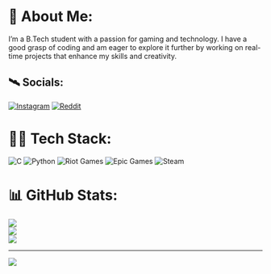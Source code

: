 # 🧃 About Me:
I’m a B.Tech student with a passion for gaming and technology. I have a good grasp of coding and am eager to explore it further by working on real-time projects that enhance my skills and creativity.


## 🛰️ Socials:
[![Instagram](https://img.shields.io/badge/Instagram-%23E4405F.svg?logo=Instagram&logoColor=white)](https://instagram.com/duh.mitxh) [![Reddit](https://img.shields.io/badge/Reddit-%23FF4500.svg?logo=Reddit&logoColor=white)](https://reddit.com/user/duh_mitxh) 

# 🦾💡 Tech Stack:
![C](https://img.shields.io/badge/c-%2300599C.svg?style=for-the-badge&logo=c&logoColor=white) ![Python](https://img.shields.io/badge/python-3670A0?style=for-the-badge&logo=python&logoColor=ffdd54) ![Riot Games](https://img.shields.io/badge/riotgames-D32936.svg?style=for-the-badge&logo=riotgames&logoColor=white) ![Epic Games](https://img.shields.io/badge/epicgames-%23313131.svg?style=for-the-badge&logo=epicgames&logoColor=white) ![Steam](https://img.shields.io/badge/steam-%23000000.svg?style=for-the-badge&logo=steam&logoColor=white)
# 📊 GitHub Stats:
![](https://github-readme-stats.vercel.app/api?username=Mitxh13&theme=dark&hide_border=false&include_all_commits=false&count_private=false)<br/>
![](https://nirzak-streak-stats.vercel.app/?user=Mitxh13&theme=dark&hide_border=false)<br/>
![](https://github-readme-stats.vercel.app/api/top-langs/?username=Mitxh13&theme=dark&hide_border=false&include_all_commits=false&count_private=false&layout=compact)

---
[![](https://visitcount.itsvg.in/api?id=Mitxh13&icon=0&color=0)](https://visitcount.itsvg.in)
